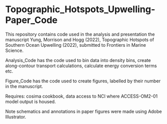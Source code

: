 # Topographic_Hotspots_Upwelling-Paper_Code

This repository contains code used in the analysis and presentation the manuscript Yung, Morrison and Hogg (2022), Topographic Hotspots of Southern Ocean Upwelling (2022), submitted to Frontiers in Marine Science.

Analysis_Code has the code used to bin data into density bins, create along-contour transport calculations, calculate energy conversion terms etc.

Figure_Code has the code used to create figures, labelled by their number in the manuscript.

Requires: cosima cookbook, data access to NCI where ACCESS-OM2-01 model output is housed.

Note schematics and annotations in paper figures were made using Adobe Illustrator.
